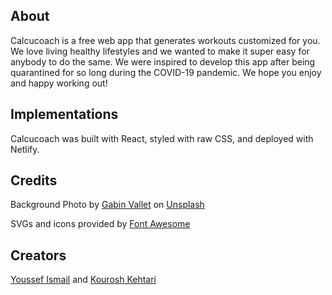 ## About
Calcucoach is a free web app that generates workouts customized for you. 
We love living healthy lifestyles and we wanted to make it super easy for
anybody to do the same. We were inspired to develop this app after being
quarantined for so long during the COVID-19 pandemic. We hope you enjoy and
happy working out!

## Implementations
Calcucoach was built with React, styled with raw CSS, and deployed with Netlify.
## Credits
Background Photo by <a href="https://unsplash.com/@gabinvallet?utm_source=unsplash&utm_medium=referral&utm_content=creditCopyText">Gabin Vallet</a> on <a href="https://unsplash.com/t/health?utm_source=unsplash&utm_medium=referral&utm_content=creditCopyText">Unsplash</a>

SVGs and icons provided by <a href="https://fontawesome.com/license">Font Awesome</a>

## Creators
<a href="https://www.linkedin.com/in/youssefismailuofa/">Youssef Ismail</a>
      and 
<a href="https://www.linkedin.com/in/kourosh-kehtari-889aa6203/">Kourosh Kehtari</a>
